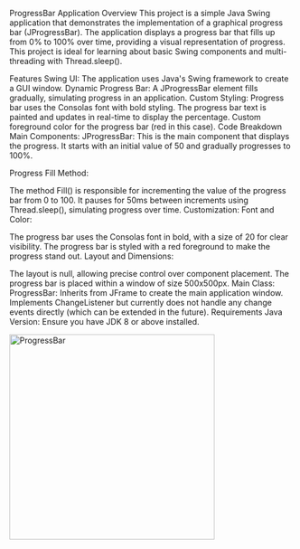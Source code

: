 ProgressBar Application
Overview
This project is a simple Java Swing application that demonstrates the implementation of a graphical progress bar (JProgressBar). The application displays a progress bar that fills up from 0% to 100% over time, providing a visual representation of progress. This project is ideal for learning about basic Swing components and multi-threading with Thread.sleep().

Features
Swing UI: The application uses Java's Swing framework to create a GUI window.
Dynamic Progress Bar: A JProgressBar element fills gradually, simulating progress in an application.
Custom Styling:
Progress bar uses the Consolas font with bold styling.
The progress bar text is painted and updates in real-time to display the percentage.
Custom foreground color for the progress bar (red in this case).
Code Breakdown
Main Components:
JProgressBar: This is the main component that displays the progress. It starts with an initial value of 50 and gradually progresses to 100%.

Progress Fill Method:

The method Fill() is responsible for incrementing the value of the progress bar from 0 to 100.
It pauses for 50ms between increments using Thread.sleep(), simulating progress over time.
Customization:
Font and Color:

The progress bar uses the Consolas font in bold, with a size of 20 for clear visibility.
The progress bar is styled with a red foreground to make the progress stand out.
Layout and Dimensions:

The layout is null, allowing precise control over component placement.
The progress bar is placed within a window of size 500x500px.
Main Class:
ProgressBar:
Inherits from JFrame to create the main application window.
Implements ChangeListener but currently does not handle any change events directly (which can be extended in the future).
Requirements
Java Version: Ensure you have JDK 8 or above installed.

<img width="363" alt="ProgressBar" src="https://github.com/user-attachments/assets/9b969c17-a95c-4e34-838c-62545f3616d5">
